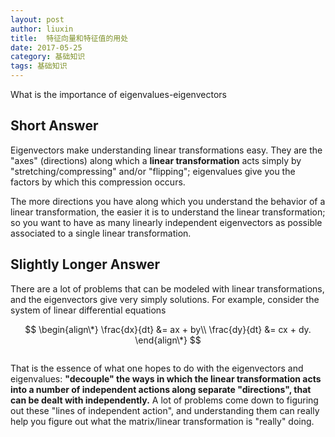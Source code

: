 ```yaml
---
layout: post
author: liuxin
title:  特征向量和特征值的用处
date: 2017-05-25
category: 基础知识
tags: 基础知识
---
```

<script type="text/x-mathjax-config">MathJax.Hub.Config({tex2jax: {inlineMath:[['$','$']]}});</script>
<script type="text/javascript" src="http://cdn.mathjax.org/mathjax/latest/MathJax.js?config=TeX-AMS-MML_HTMLorMML"></script>

What is the importance of eigenvalues-eigenvectors

## Short Answer
Eigenvectors make understanding linear transformations easy. They are the "axes" (directions) along which a **linear transformation** acts simply by "stretching/compressing" and/or "flipping"; eigenvalues give you the factors by which this compression occurs.

The more directions you have along which you understand the behavior of a linear transformation, the easier it is to understand the linear transformation; so you want to have as many linearly independent eigenvectors as possible associated to a single linear transformation.

## Slightly Longer Answer
There are a lot of problems that can be modeled with linear transformations, and the eigenvectors give very simply solutions. For example, consider the system of linear differential equations

$$
\begin{align\*}
\frac{dx}{dt} &= ax + by\\
\frac{dy}{dt} &= cx + dy.
\end{align\*}
$$


![]()


That is the essence of what one hopes to do with the eigenvectors and eigenvalues: **"decouple" the ways in which the linear transformation acts into a number of independent actions along separate "directions", that can be dealt with independently.** A lot of problems come down to figuring out these "lines of independent action", and understanding them can really help you figure out what the matrix/linear transformation is "really" doing.

